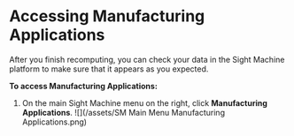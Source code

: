 # Accessing Manufacturing Applications

After you finish recomputing, you can check your data in the Sight Machine platform to make sure that it appears as you expected.

**To access Manufacturing Applications:**

1. On the main Sight Machine menu on the right, click **Manufacturing Applications**.
   ![](/assets/SM Main Menu Manufacturing Applications.png)




